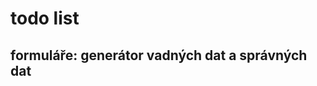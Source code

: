 todo list
=========


formuláře: generátor vadných dat a správných dat
------------------------------------------------

